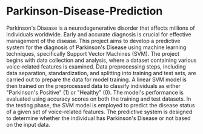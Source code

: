 # Parkinson-Disease-Prediction

Parkinson's Disease is a neurodegenerative disorder that affects millions of individuals worldwide. Early and accurate diagnosis is crucial for effective management of the disease. This project aims to develop a predictive system for the diagnosis of Parkinson's Disease using machine learning techniques, specifically Support Vector Machines (SVM).
The project begins with data collection and analysis, where a dataset containing various voice-related features is examined. Data preprocessing steps, including data separation, standardization, and splitting into training and test sets, are carried out to prepare the data for model training.
A linear SVM model is then trained on the preprocessed data to classify individuals as either "Parkinson's Positive" (1) or "Healthy" (0). The model's performance is evaluated using accuracy scores on both the training and test datasets.
In the testing phase, the SVM model is employed to predict the disease status of a given set of voice-related features. The predictive system is designed to determine whether the individual has Parkinson's Disease or not based on the input data.
